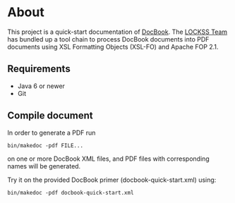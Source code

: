 # About

This project is a quick-start documentation of [DocBook](http://docbook.org/). The [LOCKSS Team](http://www.lockss.org/) has bundled up a tool chain to process DocBook documents into PDF documents using XSL Formatting Objects (XSL-FO) and Apache FOP 2.1. 

## Requirements

- Java 6 or newer
- Git

## Compile document

In order to generate a PDF run

  `bin/makedoc -pdf FILE...`

on one or more DocBook XML files, and PDF files with corresponding names will be
generated.

Try it on the provided DocBook primer (docbook-quick-start.xml) using:

  `bin/makedoc -pdf docbook-quick-start.xml`

